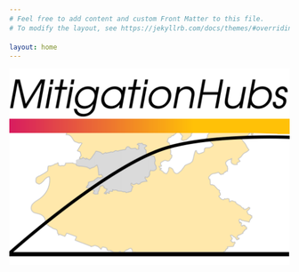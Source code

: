 ```yaml
---
# Feel free to add content and custom Front Matter to this file.
# To modify the layout, see https://jekyllrb.com/docs/themes/#overriding-theme-defaults

layout: home
---
```


[![Logo_WhiteBG.png](/logo/Logo_WhiteBG.png)](https://forms.gle/3Jd2hRYbJGRBZ42d6?hl=de)

